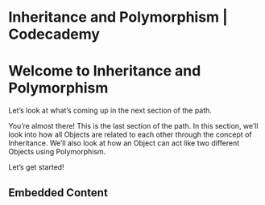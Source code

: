 # Inheritance and Polymorphism | Codecademy

# Welcome to Inheritance and Polymorphism

Let’s look at what’s coming up in the next section of the path.

You’re almost there! This is the last section of the path. In this section, we’ll look into how all Objects are related to each other through the concept of Inheritance. We’ll also look at how an Object can act like two different Objects using Polymorphism.

Let’s get started!

## Embedded Content
